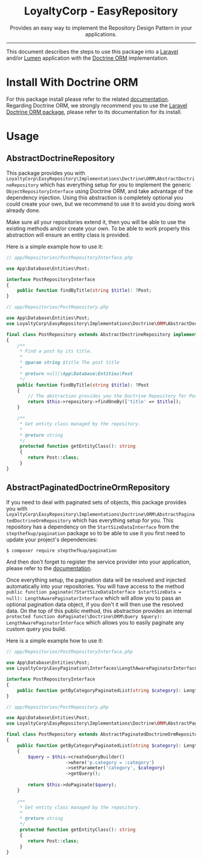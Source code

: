<div align="center">
    <h1>LoyaltyCorp - EasyRepository</h1>
    <p>Provides an easy way to implement the Repository Design Pattern in your applications.</p>
</div>

---

This document describes the steps to use this package into a [Laravel][1] and/or [Lumen][2] application with the
[Doctrine ORM][3] implementation.

# Install With Doctrine ORM

For this package install please refer to the related [documentation](laravel_install.md). Regarding Doctrine ORM, we
strongly recommend you to use the [Laravel Doctrine ORM package][4], please refer to its documentation for its install.

# Usage

## AbstractDoctrineRepository

This package provides you with `LoyaltyCorp\EasyRepository\Implementations\Doctrine\ORM\AbstractDoctrineRepository` which
has everything setup for you to implement the generic `ObjectRepositoryInterface` using Doctrine ORM, and take advantage
of the dependency injection. Using this abstraction is completely optional you could create your own, but we recommend
to use it to avoid you doing work already done.

Make sure all your repositories extend it, then you will be able to use the existing methods and/or create your own. To
be able to work properly this abstraction will ensure an entity class is provided.


Here is a simple example how to use it:

```php
// app/Repositories/PostRepositoryInterface.php

use App\Database\Entities\Post;

interface PostRepositoryInterface
{
    public function findByTitle(string $title): ?Post;
}

// app/Repositories/PostRepository.php

use App\Database\Entities\Post;
use LoyaltyCorp\EasyRepository\Implementations\Doctrine\ORM\AbstractDoctrineRepository;

final class PostRepository extends AbstractDoctrineRepository implements PostRepositoryInterface
{
    /**
     * Find a post by its title.
     *
     * @param string $title The post title
     *
     * @return null|\App\Database\Entities\Post
     */
    public function findByTitle(string $title): ?Post
    {
        // The abstraction provides you the Doctrine Repository for Post::class as a protected property
        return $this->repository->findOneBy(['title' => $title]);
    }

    /**
     * Get entity class managed by the repository.
     *
     * @return string
     */
     protected function getEntityClass(): string
     {
        return Post::class;
     }
}
```

## AbstractPaginatedDoctrineOrmRepository

If you need to deal with paginated sets of objects, this package provides you with `LoyaltyCorp\EasyRepository\Implementations\Doctrine\ORM\AbstractPaginatedDoctrineOrmRepository`
which has everything setup for you. This repository has a dependency on the `StartSizeDataInterface` from the `stepthefkup/pagination`
package so to be able to use it you first need to update your project's dependencies:

```bash
$ composer require stepthefkup/pagination
``` 
And then don't forget to register the service provider into your application, please refer to the [documentation][5].

Once everything setup, the pagination data will be resolved and injected automatically into your repositories. You will
have access to the method `public function paginate(?StartSizeDataInterface $startSizeData = null): LengthAwarePaginatorInterface`
which will allow you to pass an optional pagination data object, if you don't it will then use the resolved data.
On the top of this public method, this abstraction provides an internal `protected function doPaginate(\Doctrine\ORM\Query $query): LengthAwarePaginatorInterface`
which allows you to easily paginate any custom query you build.

Here is a simple example how to use it:

```php
// app/Repositories/PostRepositoryInterface.php

use App\Database\Entities\Post;
use LoyaltyCorp\EasyPagination\Interfaces\LengthAwarePaginatorInterface;

interface PostRepositoryInterface
{
    public function getByCategoryPaginatedList(string $category): LengthAwarePaginatorInterface;
}

// app/Repositories/PostRepository.php

use App\Database\Entities\Post;
use LoyaltyCorp\EasyRepository\Implementations\Doctrine\ORM\AbstractPaginatedDoctrineOrmRepository;

final class PostRepository extends AbstractPaginatedDoctrineOrmRepository implements PostRepositoryInterface
{
    public function getByCategoryPaginatedList(string $category): LengthAwarePaginatorInterface
    {
        $query = $this->createQueryBuilder()
                      ->where('p.category = :category')
                      ->setParameter('category', $category)
                      ->getQuery();
                      
        return $this->doPaginate($query);
    }
    
    /**
     * Get entity class managed by the repository.
     *
     * @return string
     */
     protected function getEntityClass(): string
     {
        return Post::class;
     }
}
```

[1]: https://laravel.com/
[2]: https://lumen.laravel.com/
[3]: https://www.doctrine-project.org/projects/orm.html
[4]: https://www.laraveldoctrine.org/docs/1.3/orm
[5]: https://github.com/loyaltycorp/easy-pagination/blob/master/docs/install_laravel.md
